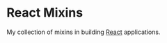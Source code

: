 React Mixins
============

My collection of mixins in building [React](http://facebook.github.io/react/) applications.